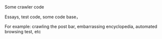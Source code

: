 Some crawler code



Essays, test code, some code base，

For example: crawling the post bar, embarrassing encyclopedia, automated browsing test, etc